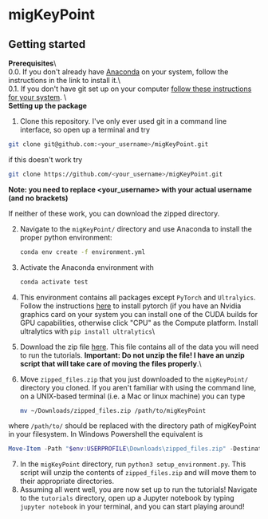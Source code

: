 # migKeyPoint

## Getting started
**Prerequisites**\ \
0.0. If you don't already have [Anaconda](https://docs.anaconda.com/free/anaconda/install/) on your system, follow the instructions in the link to install it.\ \
0.1. If you don't have git set up on your computer [follow these instructions for your system](https://www.atlassian.com/git/tutorials/install-git). \ \
**Setting up the package**
1. Clone this repository. I've only ever used git in a command line interface, so open up a terminal and try

```bash
git clone git@github.com:<your_username>/migKeyPoint.git
```

if this doesn't work try

```bash
git clone https://github.com/<your_username>/migKeyPoint.git
```

**Note: you need to replace <your_username> with your actual username (and no brackets)**

If neither of these work, you can download the zipped directory.

2. Navigate to the `migKeyPoint/` directory and use Anaconda to install the proper python environment:
   
   ```sh
   conda env create -f environment.yml
   ```
   
3. Activate the Anaconda environment with
   
   ```sh
   conda activate test
   ```
   
4. This environment contains all packages except `PyTorch` and `Ultralyics`. Follow the instructions [here](https://pytorch.org/) to install pytorch (if you have an Nvidia graphics card on your system you can install one of the CUDA builds for GPU capabilities, otherwise click "CPU" as the Compute platform. Install ultralytics with `pip install ultralytics`\
5. Download the zip file [here](https://drive.google.com/file/d/1khof-pr0RCnWILtT5D3njaNrtxZDrW-q/view?usp=sharing). This file contains all of the data you will need to run the tutorials. **Important: Do not unzip the file! I have an unzip script that will take care of moving the files properly**.\
6. Move `zipped_files.zip` that you just downloaded to the `migKeyPoint/` directory you cloned. If you aren't familiar with using the command line, on a UNIX-based terminal (i.e. a Mac or linux machine) you can type
   
   ```bash
   mv ~/Downloads/zipped_files.zip /path/to/migKeyPoint
   ```

where `/path/to/` should be replaced with the directory path of migKeyPoint in your filesystem. In Windows Powershell the equivalent is

   ```powershell
   Move-Item -Path "$env:USERPROFILE\Downloads\zipped_files.zip" -Destination "C:\path\to\migKeyPoint"
   ```

7. In the `migKeyPoint` directory, run `python3 setup_environment.py`. This script will unzip the contents of `zipped_files.zip` and will move them to their appropriate directories.
8. Assuming all went well, you are now set up to run the tutorials! Navigate to the `tutorials` directory, open up a Jupyter notebook by typing `jupyter notebook` in your terminal, and you can start playing around!
